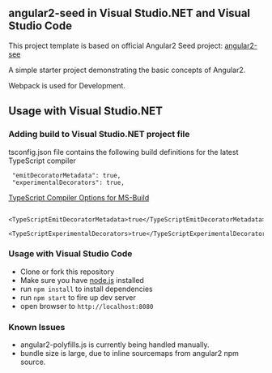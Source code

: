 ## angular2-seed in Visual Studio.NET and Visual Studio Code

This project template is based on official Angular2 Seed project: [angular2-see](https://github.com/angular/angular2-seed)

A simple starter project demonstrating the basic concepts of Angular2.

Webpack is used for Development. 

## Usage with Visual Studio.NET

### Adding build to Visual Studio.NET project file 
tsconfig.json file contains the following build definitions for the latest TypeScript compiler
```
 "emitDecoratorMetadata": true,
 "experimentalDecorators": true,
```


[TypeScript Compiler Options for MS-Build](https://github.com/Microsoft/TypeScript/wiki/Setting-Compiler-Options-in-MSBuild-projects)
```
 <TypeScriptEmitDecoratorMetadata>true</TypeScriptEmitDecoratorMetadata>
 <TypeScriptExperimentalDecorators>true</TypeScriptExperimentalDecorators>
```
### Usage with Visual Studio Code
- Clone or fork this repository
- Make sure you have [node.js](https://nodejs.org/) installed
- run `npm install` to install dependencies
- run `npm start` to fire up dev server
- open browser to `http://localhost:8080`

### Known Issues
- angular2-polyfills.js is currently being handled manually. 
- bundle size is large, due to inline sourcemaps from angular2 npm source.
